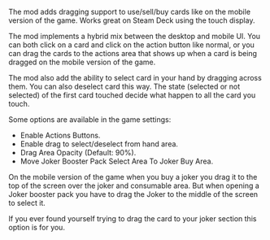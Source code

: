 The mod adds dragging support to use/sell/buy cards like on the mobile version of the game. Works great on Steam Deck using the touch display.

The mod implements a hybrid mix between the desktop and mobile UI. You can both click on a card and click on the action button like normal, or you can drag the cards to the actions area that shows up when a card is being dragged on the mobile version of the game.

The mod also add the ability to select card in your hand by dragging across them. You can also deselect card this way. The state (selected or not selected) of the first card touched decide what happen to all the card you touch.

Some options are available in the game settings:
 - Enable Actions Buttons.
 - Enable drag to select/deselect from hand area.
 - Drag Area Opacity (Default: 90%).
 - Move Joker Booster Pack Select Area To Joker Buy Area.

On the mobile version of the game when you buy a joker you drag it to the top of the screen over the joker and consumable area. But when opening a Joker booster pack you have to drag the Joker to the middle of the screen to select it.

If you ever found yourself trying to drag the card to your joker section this option is for you.